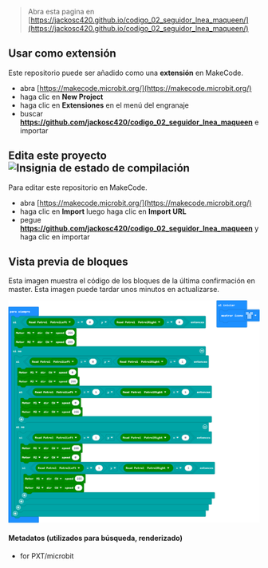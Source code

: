 
> Abra esta pagina en [https://jackosc420.github.io/codigo_02_seguidor_lnea_maqueen/](https://jackosc420.github.io/codigo_02_seguidor_lnea_maqueen/)

## Usar como extensión

Este repositorio puede ser añadido como una **extensión** en MakeCode.

* abra [https://makecode.microbit.org/](https://makecode.microbit.org/)
* haga clic en **New Project**
* haga clic en **Extensiones** en el menú del engranaje
* buscar **https://github.com/jackosc420/codigo_02_seguidor_lnea_maqueen** e importar

## Edita este proyecto ![Insignia de estado de compilación](https://github.com/jackosc420/codigo_02_seguidor_lnea_maqueen/workflows/MakeCode/badge.svg)

Para editar este repositorio en MakeCode.

* abra [https://makecode.microbit.org/](https://makecode.microbit.org/)
* haga clic en **Import** luego haga clic en **Import URL**
* pegue **https://github.com/jackosc420/codigo_02_seguidor_lnea_maqueen** y haga clic en importar

## Vista previa de bloques

Esta imagen muestra el código de los bloques de la última confirmación en master.
Esta imagen puede tardar unos minutos en actualizarse.

![Una vista renderizada de los bloques](https://github.com/jackosc420/codigo_02_seguidor_lnea_maqueen/raw/master/.github/makecode/blocks.png)

#### Metadatos (utilizados para búsqueda, renderizado)

* for PXT/microbit
<script src="https://makecode.com/gh-pages-embed.js"></script><script>makeCodeRender("{{ site.makecode.home_url }}", "{{ site.github.owner_name }}/{{ site.github.repository_name }}");</script>
